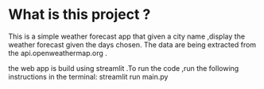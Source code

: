 # What is this project ?

This is a simple weather forecast app that given a city name ,display the weather forecast given the days chosen.
The data are being extracted from the api.openweathermap.org .

the web app is build using streamlit .To run the code ,run the following instructions in the terminal:
streamlit run main.py